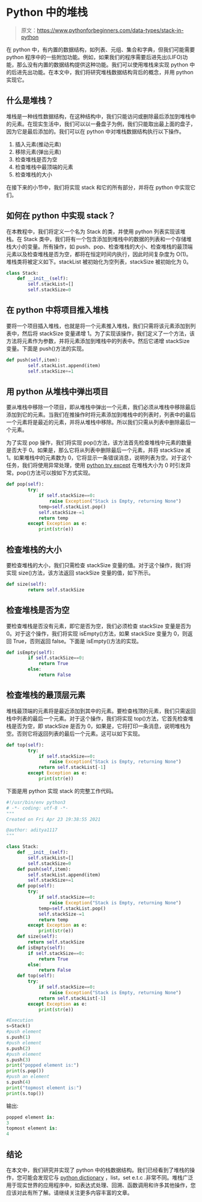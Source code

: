 # Python 中的堆栈

> 原文：<https://www.pythonforbeginners.com/data-types/stack-in-python>

在 python 中，有内置的数据结构，如列表、元组、集合和字典，但我们可能需要 python 程序中的一些附加功能。例如，如果我们的程序需要后进先出(LIFO)功能，那么没有内置的数据结构提供这种功能。我们可以使用堆栈来实现 python 中的后进先出功能。在本文中，我们将研究堆栈数据结构背后的概念，并用 python 实现它。

## 什么是堆栈？

堆栈是一种线性数据结构，在这种结构中，我们只能访问或删除最后添加到堆栈中的元素。在现实生活中，我们可以以一叠盘子为例，我们只能取出最上面的盘子，因为它是最后添加的。我们可以在 python 中对堆栈数据结构执行以下操作。

1.  插入元素(推动元素)
2.  移除元素(弹出元素)
3.  检查堆栈是否为空
4.  检查堆栈中最顶端的元素
5.  检查堆栈的大小

在接下来的小节中，我们将实现 stack 和它的所有部分，并将在 python 中实现它们。

## 如何在 python 中实现 stack？

在本教程中，我们将定义一个名为 Stack 的类，并使用 python 列表实现该堆栈。在 Stack 类中，我们将有一个包含添加到堆栈中的数据的列表和一个存储堆栈大小的变量。所有操作，如 push、pop、检查堆栈的大小、检查堆栈的最顶端元素以及检查堆栈是否为空，都将在恒定时间内执行，因此时间复杂度为 O(1)。堆栈类将被定义如下。stackList 被初始化为空列表，stackSize 被初始化为 0。

```py
class Stack:
    def __init__(self):
        self.stackList=[]
        self.stackSize=0
```

## 在 python 中将项目推入堆栈

要将一个项目插入堆栈，也就是将一个元素推入堆栈，我们只需将该元素添加到列表中，然后将 stackSize 变量递增 1。为了实现该操作，我们定义了一个方法，该方法将元素作为参数，并将元素添加到堆栈中的列表中。然后它递增 stackSize 变量。下面是 push()方法的实现。

```py
def push(self,item):
        self.stackList.append(item)
        self.stackSize+=1
```

## 用 python 从堆栈中弹出项目

要从堆栈中移除一个项目，即从堆栈中弹出一个元素，我们必须从堆栈中移除最后添加到它的元素。当我们在推操作时将元素添加到堆栈中的列表时，列表中的最后一个元素将是最近的元素，并将从堆栈中移除。所以我们只需从列表中删除最后一个元素。

为了实现 pop 操作，我们将实现 pop()方法，该方法首先检查堆栈中元素的数量是否大于 0。如果是，那么它将从列表中删除最后一个元素，并将 stackSize 减 1。如果堆栈中的元素数为 0，它将显示一条错误消息，说明列表为空。对于这个任务，我们将使用异常处理，使用 [python try except](https://www.pythonforbeginners.com/error-handling/python-try-and-except) 在堆栈大小为 0 时引发异常。pop()方法可以按如下方式实现。

```py
def pop(self):
        try:
            if self.stackSize==0:
                raise Exception("Stack is Empty, returning None")
            temp=self.stackList.pop()
            self.stackSize-=1
            return temp
        except Exception as e:
            print(str(e))
```

## 检查堆栈的大小

要检查堆栈的大小，我们只需检查 stackSize 变量的值。对于这个操作，我们将实现 size()方法，该方法返回 stackSize 变量的值，如下所示。

```py
def size(self):
        return self.stackSize
```

## 检查堆栈是否为空

要检查堆栈是否没有元素，即它是否为空，我们必须检查 stackSize 变量是否为 0。对于这个操作，我们将实现 isEmpty()方法，如果 stackSize 变量为 0，则返回 True，否则返回 false。下面是 isEmpty()方法的实现。

```py
def isEmpty(self):
        if self.stackSize==0:
            return True
        else:
            return False
```

## 检查堆栈的最顶层元素

堆栈最顶端的元素将是最近添加到其中的元素。要检查栈顶的元素，我们只需返回栈中列表的最后一个元素。对于这个操作，我们将实现 top()方法，它首先检查堆栈是否为空，即 stackSize 是否为 0，如果是，它将打印一条消息，说明堆栈为空。否则它将返回列表的最后一个元素。这可以如下实现。

```py
def top(self):
        try:
            if self.stackSize==0:
                raise Exception("Stack is Empty, returning None")
            return self.stackList[-1]
        except Exception as e:
            print(str(e))
```

下面是用 python 实现 stack 的完整工作代码。

```py
#!/usr/bin/env python3
# -*- coding: utf-8 -*-
"""
Created on Fri Apr 23 19:38:55 2021

@author: aditya1117
"""

class Stack:
    def __init__(self):
        self.stackList=[]
        self.stackSize=0
    def push(self,item):
        self.stackList.append(item)
        self.stackSize+=1
    def pop(self):
        try:
            if self.stackSize==0:
                raise Exception("Stack is Empty, returning None")
            temp=self.stackList.pop()
            self.stackSize-=1
            return temp
        except Exception as e:
            print(str(e))
    def size(self):
        return self.stackSize
    def isEmpty(self):
        if self.stackSize==0:
            return True
        else:
            return False
    def top(self):
        try:
            if self.stackSize==0:
                raise Exception("Stack is Empty, returning None")
            return self.stackList[-1]
        except Exception as e:
            print(str(e))

#Execution
s=Stack()
#push element
s.push(1)
#push element
s.push(2)
#push element
s.push(3)
print("popped element is:")
print(s.pop())
#push an element
s.push(4)
print("topmost element is:")
print(s.top())
```

输出:

```py
popped element is:
3
topmost element is:
4
```

## 结论

在本文中，我们研究并实现了 python 中的栈数据结构。我们已经看到了堆栈的操作，您可能会发现它与 [python dictionary](https://www.pythonforbeginners.com/dictionary/how-to-use-dictionaries-in-python/) ，list，set e.t.c .非常不同。堆栈广泛用于现实世界的应用程序中，如表达式处理、回溯、函数调用和许多其他操作，您应该对此有所了解。请继续关注更多内容丰富的文章。